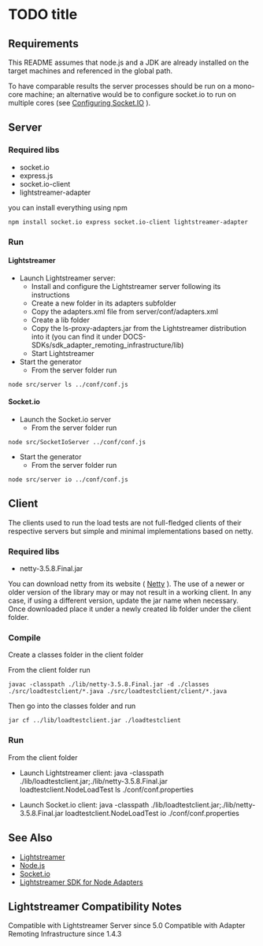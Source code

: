 # TODO title #

## Requirements ##
This README assumes that node.js and a JDK are already installed on the target machines and referenced in the global path.

To have comparable results the server processes should be run on a mono-core machine; an alternative would be to configure socket.io to run on multiple cores (see [Configuring Socket.IO](https://github.com/LearnBoost/socket.io/wiki/Configuring-Socket.IO) ).

## Server ##

### Required libs ###
*   socket.io 
*   express.js
*   socket.io-client
*   lightstreamer-adapter 

you can install everything using npm
```
npm install socket.io express socket.io-client lightstreamer-adapter
```

### Run ###

#### Lightstreamer #####
*    Launch Lightstreamer server:
     -    Install and configure the Lightstreamer server following its instructions
     -    Create a new folder in its adapters subfolder
     -    Copy the adapters.xml file from server/conf/adapters.xml
     -    Create a lib folder
     -    Copy the ls-proxy-adapters.jar from the Lightstreamer distribution into it (you can find it under DOCS-SDKs/sdk_adapter_remoting_infrastructure/lib)
     -    Start Lightstreamer
*    Start the generator
     -    From the server folder run
```
node src/server ls ../conf/conf.js
```

#### Socket.io ####
*    Launch the Socket.io server
     -    From the server folder run
```
node src/SocketIoServer ../conf/conf.js
```
*    Start the generator
     -    From the server folder run
```
node src/server io ../conf/conf.js
```

## Client ##
The clients used to run the load tests are not full-fledged clients of their respective servers but simple and minimal implementations based on netty.

### Required libs ###
*   netty-3.5.8.Final.jar

You can download netty from its website ( [Netty](http://netty.io/) ). The use of a newer or older version of the library may or may not result in a working client. In any case, if using a different version, update the jar name when necessary.
Once downloaded place it under a newly created lib folder under the client folder.

### Compile ###
Create a classes folder in the client folder

From the client folder run
```
javac -classpath ./lib/netty-3.5.8.Final.jar -d ./classes ./src/loadtestclient/*.java ./src/loadtestclient/client/*.java
```
Then go into the classes folder and run
```
jar cf ../lib/loadtestclient.jar ./loadtestclient
```


### Run ###
From the client folder 
*   Launch Lightstreamer client:
        java -classpath ./lib/loadtestclient.jar;./lib/netty-3.5.8.Final.jar  loadtestclient.NodeLoadTest ls ./conf/conf.properties  

*   Launch Socket.io client:
        java -classpath ./lib/loadtestclient.jar;./lib/netty-3.5.8.Final.jar  loadtestclient.NodeLoadTest io ./conf/conf.properties  
        
## See Also ##
* [Lightstreamer](http://www.lightstreamer.com)
* [Node.js](http://nodejs.org/)
* [Socket.io](http://socket.io/)
* [Lightstreamer SDK for Node Adapters](https://github.com/Weswit/Lightstreamer-lib-node-adapter)

## Lightstreamer Compatibility Notes ##
Compatible with Lightstreamer Server since 5.0
Compatible with Adapter Remoting Infrastructure since 1.4.3